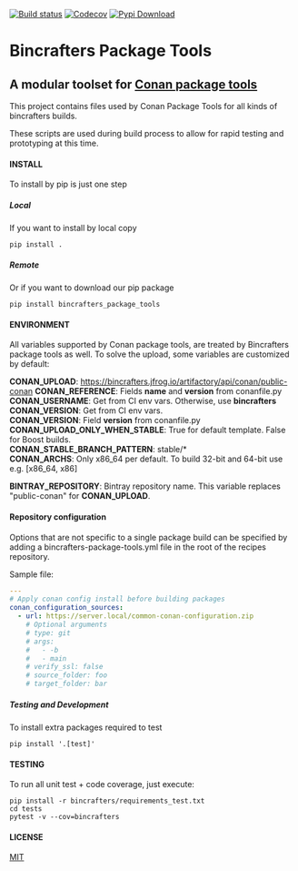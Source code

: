 [![Build status](https://github.com/bincrafters/bincrafters-package-tools/workflows/bincrafters-package-tools/badge.svg)](https://github.com/bincrafters/bincrafters-package-tools/actions)
[![Codecov](https://codecov.io/gh/bincrafters/bincrafters-package-tools/branch/main/graph/badge.svg)](https://codecov.io/gh/bincrafters/bincrafters-package-tools)
[![Pypi Download](https://img.shields.io/badge/download-pypi-blue.svg)](https://pypi.python.org/pypi/bincrafters-package-tools)

# Bincrafters Package Tools

## A modular toolset for [Conan package tools](https://github.com/conan-io/conan-package-tools)

This project contains files used by Conan Package Tools for all kinds of bincrafters builds.

These scripts are used during build process to allow for rapid testing and prototyping at this time.


#### INSTALL
To install by pip is just one step

##### Local
If you want to install by local copy

    pip install .

##### Remote
Or if you want to download our pip package

    pip install bincrafters_package_tools


#### ENVIRONMENT
All variables supported by Conan package tools, are treated by Bincrafters package tools as well.
To solve the upload, some variables are customized by default:

**CONAN_UPLOAD**: https://bincrafters.jfrog.io/artifactory/api/conan/public-conan
**CONAN_REFERENCE**: Fields **name** and **version** from conanfile.py  
**CONAN_USERNAME**: Get from CI env vars. Otherwise, use **bincrafters**  
**CONAN_VERSION**: Get from CI env vars.  
**CONAN_VERSION**: Field **version** from conanfile.py  
**CONAN_UPLOAD_ONLY_WHEN_STABLE**: True for default template. False for Boost builds.  
**CONAN_STABLE_BRANCH_PATTERN**: stable/\*  
**CONAN_ARCHS**: Only x86_64 per default. To build 32-bit and 64-bit use e.g. [x86_64, x86]

**BINTRAY_REPOSITORY**: Bintray repository name. This variable replaces "public-conan" for **CONAN_UPLOAD**.

#### Repository configuration
Options that are not specific to a single package build can be specified by adding a bincrafters-package-tools.yml file in the root of the recipes repository.

Sample file:

```yaml
---
# Apply conan config install before building packages
conan_configuration_sources:
  - url: https://server.local/common-conan-configuration.zip
    # Optional arguments
    # type: git
    # args:
    #   - -b
    #   - main
    # verify_ssl: false
    # source_folder: foo
    # target_folder: bar
```

##### Testing and Development
To install extra packages required to test

    pip install '.[test]'


#### TESTING
To run all unit test + code coverage, just execute:

    pip install -r bincrafters/requirements_test.txt
    cd tests
    pytest -v --cov=bincrafters


#### LICENSE
[MIT](LICENSE.md)
